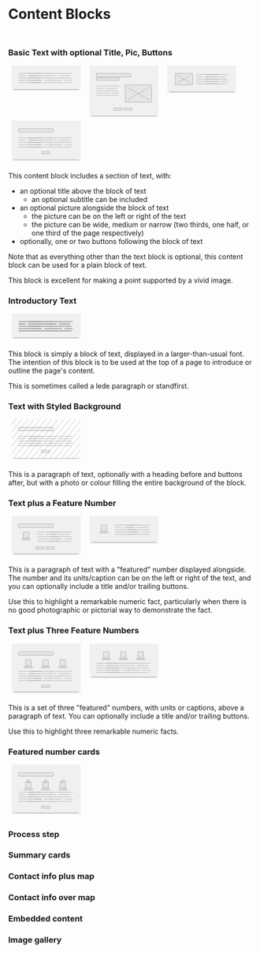 
<style>
    h1 { padding: 1em 0; }
    h2 { padding: 2em 0 1em; }
    /* SVG diagrams */
    svg {
        fill: rgba(200,200,200, 0.25);
        stroke: #999;
        stroke-width: 0.3;
    }
    #sourcesvg {
        display: none;
    }
    #diag-bg {
        fill: rgba(255,255,255, 1);
        stroke: none;
    }
    svg.diag {
        display: inline-block;
        vertical-align: top;
        /*transform: rotate(-3deg);*/
        /*float: right;*/
        /*clear: right;*/
        width: 10em;
        /*width: 240px;*/
        margin: 0 0.5em 0.5em; 
    }
    svg use.highlight {
        fill: #ff9;
        fill: rgba(255,255,153, 0.9);
        stroke: #333;
        stroke-width: 0.6;
    }
</style>

<svg id="diags" version="1.1" xmlns="http://www.w3.org/2000/svg" xmlns:xlink="http://www.w3.org/1999/xlink" style="display: none">
    <defs>
        <symbol id="bg">
            <rect x="0" y="0" width="60" height="50" stroke="none" />
        </symbol>
        <symbol id="img-bg">
            <rect x="0" y="0" width="60" height="50" stroke="none" />
            <line x1="0" y1="0" x2="60" y2="50" stroke-width="100" stroke="white" stroke-dasharray="2,2" />
        </symbol>
        <symbol id="heading">
            <rect x="6" y="7" width="30" height="3" />
        </symbol>
        <symbol id="heading-and-sub">
            <rect x="6" y="7" width="30" height="3" />
            <rect x="6" y="11" width="20" height="2" />
        </symbol>
        <symbol id="text-med">
            <line x1="0" y1="1" x2="20" y2="1" />
            <line x1="0" y1="3" x2="6" y2="3" /><line x1="8" y1="3" x2="18" y2="3" />
            <line x1="0" y1="5" x2="19" y2="5" />
            <line x1="0" y1="7" x2="11" y2="7" /><line x1="13" y1="7" x2="20" y2="7" />
            <line x1="0" y1="9" x2="19" y2="9" />
        </symbol>
        <symbol id="text-wide">
            <use xlink:href="#text-med" x="6" y="1"></use>
            <use xlink:href="#text-med" x="15" y="1"></use>
            <use xlink:href="#text-med" x="33" y="1"></use>
        </symbol>
        <symbol id="pic-med">
            <rect x="1" y="1" width="23" height="15" />
            <line x1="3" y1="3" x2="22" y2="14" />
            <line x1="22" y1="3" x2="3" y2="14" />
        </symbol>
        <symbol id="pic-sml">
            <rect x="1" y="1" width="15" height="10" />
            <line x1="3" y1="3" x2="14" y2="9" />
            <line x1="14" y1="3" x2="3" y2="9" />
        </symbol>
        <symbol id="num">
            <rect x="2" y="1" width="5" height="5" />
            <rect x="1" y="7" width="7" height="1" />
        </symbol>
        <symbol id="three-nums">
            <use xlink:href="#num" x="10" y="1"></use>
            <use xlink:href="#num" x="25" y="1"></use>
            <use xlink:href="#num" x="40" y="1"></use>
        </symbol>
        <symbol id="three-numcards">
            <use xlink:href="#three-nums" x="0" y="1"></use>
            <circle cx="14.5" cy="2.5" r="1.3" />
            <circle cx="29.5" cy="2.5" r="1.3" />
            <circle cx="44.5" cy="2.5" r="1.3" />
        </symbol>
        <symbol id="btn">
            <rect x="1" y="1" width="7" height="2" />
        </symbol>
        <symbol id="btns">
            <rect x="1" y="1" width="7" height="2" />
            <rect x="10" y="1" width="7" height="2" />
        </symbol>
        <symbol id="border">
            <rect x="2" y="1" width="56" height="0.1" />
        </symbol>
    </defs>
</svg>


# Content Blocks

### Basic Text with optional Title, Pic, Buttons

<svg class="diag" viewBox="0 0 60 22">
    <use xlink:href="#bg" x="0" y="0"></use>
    <use xlink:href="#text-wide" x="0" y="5"></use>
    <use xlink:href="#border" x="0" y="20"></use>
</svg>
<svg class="diag" viewBox="0 0 60 45">
    <use xlink:href="#bg" x="0" y="0"></use>
    <use xlink:href="#heading-and-sub"></use>
    <use xlink:href="#text-med" x="6" y="17"></use>
    <use xlink:href="#pic-med" x="30" y="16"></use>
    <use xlink:href="#btns" x="20" y="36"></use>
    <use xlink:href="#border" x="0" y="43"></use>
</svg>
<svg class="diag" viewBox="0 0 60 24">
    <use xlink:href="#bg" x="0" y="0"></use>
    <use xlink:href="#text-med" x="25" y="7"></use>
    <use xlink:href="#text-med" x="33" y="7"></use>
    <use xlink:href="#pic-sml" x="6" y="6"></use>
    <use xlink:href="#border" x="0" y="22"></use>
</svg>
<svg class="diag" viewBox="0 0 60 35">
    <use xlink:href="#bg" x="0" y="0"></use>
    <use xlink:href="#heading"></use>
    <use xlink:href="#text-wide" x="0" y="13"></use>
    <use xlink:href="#btn" x="25" y="26"></use>
    <use xlink:href="#border" x="0" y="33"></use>
</svg>

This content block includes a section of text, with:

- an optional title above the block of text
    - an optional subtitle can be included
- an optional picture alongside the block of text
    - the picture can be on the left or right of the text
    - the picture can be wide, medium or narrow (two thirds, one half, or one third of the page respectively)
- optionally, one or two buttons following the block of text

Note that as everything other than the text block is optional, this 
content block can be used for a plain block of text.

This block is excellent for making a point supported by a vivid image.


### Introductory Text

<svg class="diag" viewBox="0 0 60 22">
    <use xlink:href="#bg" x="0" y="0"></use>
    <use xlink:href="#text-wide" x="0" y="5" stroke-width="0.8"></use>
    <use xlink:href="#border" x="0" y="20"></use>
</svg>

This block is simply a block of text, displayed in a larger-than-usual font.  
The intention of this block is to be used at the top of a page to introduce 
or outline the page's content.

This is sometimes called a lede paragraph or standfirst.


### Text with Styled Background

<svg class="diag" viewBox="0 0 60 35">
    <use xlink:href="#img-bg" x="0" y="0"></use>
    <use xlink:href="#heading"></use>
    <use xlink:href="#text-wide" x="0" y="13"></use>
    <use xlink:href="#btn" x="25" y="26"></use>
    <use xlink:href="#border" x="0" y="33"></use>
</svg>

This is a paragraph of text, optionally with a heading before and buttons after,
but with a photo or colour filling the entire background of the block.


### Text plus a Feature Number

<svg class="diag" viewBox="0 0 60 34">
    <use xlink:href="#bg" x="0" y="0"></use>
    <use xlink:href="#heading"></use>
    <use xlink:href="#num" x="8" y="13"></use>
    <use xlink:href="#text-med" x="22" y="13"></use>
    <use xlink:href="#text-med" x="33" y="13"></use>
    <use xlink:href="#btns" x="20" y="26"></use>
    <use xlink:href="#border" x="0" y="32"></use>
</svg>

<svg class="diag" viewBox="0 0 60 24">
    <use xlink:href="#bg" x="0" y="0"></use>
    <use xlink:href="#text-med" x="22" y="7"></use>
    <use xlink:href="#text-med" x="33" y="7"></use>
    <use xlink:href="#num" x="8" y="7"></use>
    <use xlink:href="#border" x="0" y="22"></use>
</svg>

This is a paragraph of text with a "featured" number displayed alongside.  The
number and its units/caption can be on the left or right of the text, and you 
can optionally include a title and/or trailing buttons.

Use this to highlight a remarkable numeric fact, particularly when there is
no good photographic or pictorial way to demonstrate the fact.


### Text plus Three Feature Numbers

<svg class="diag" viewBox="0 0 60 43">
    <use xlink:href="#bg" x="0" y="0"></use>
    <use xlink:href="#heading"></use>
    <use xlink:href="#three-nums" x="0" y="12"></use>
    <use xlink:href="#text-wide" x="0" y="22"></use>
    <use xlink:href="#btn" x="25" y="35"></use>
    <use xlink:href="#border" x="0" y="41"></use>
</svg>

<svg class="diag" viewBox="0 0 60 30">
    <use xlink:href="#bg" x="0" y="0"></use>
    <use xlink:href="#three-nums" x="0" y="5"></use>
    <use xlink:href="#text-wide" x="0" y="15"></use>
    <use xlink:href="#border" x="0" y="28"></use>
</svg>

This is a set of three "featured" numbers, with units or captions, above
a paragraph of text. You can optionally include a title and/or trailing 
buttons.

Use this to highlight three remarkable numeric facts.


### Featured number cards

<svg class="diag" viewBox="0 0 60 43">
    <use xlink:href="#bg" x="0" y="0"></use>
    <use xlink:href="#heading"></use>
    <use xlink:href="#three-numcards" x="0" y="12"></use>
    <use xlink:href="#text-wide" x="0" y="22"></use>
    <use xlink:href="#btn" x="25" y="35"></use>
    <use xlink:href="#border" x="0" y="41"></use>
</svg>



### Process step


### Summary cards


### Contact info plus map


### Contact info over map


### Embedded content


### Image gallery




<!-- <svg class="diag"><use class="highlight" xlink:href="#block"></use></svg> -->

